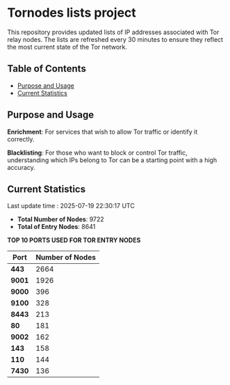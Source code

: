 # Tornodes lists project

This repository provides updated lists of IP addresses associated with Tor relay nodes. The lists are refreshed every 30 minutes to ensure they reflect the most current state of the Tor network.

## Table of Contents

- [Purpose and Usage](#purpose-and-usage)
- [Current Statistics](#current-statistics)


## Purpose and Usage

**Enrichment**: For services that wish to allow Tor traffic or identify it correctly.

**Blacklisting**: For those who want to block or control Tor traffic, understanding which IPs belong to Tor can be a starting point with a high accuracy.

## Current Statistics

Last update time : 2025-07-19 22:30:17 UTC

- **Total Number of Nodes**: 9722
- **Total of Entry Nodes**: 8641

**TOP 10 PORTS USED FOR TOR ENTRY NODES**

| **Port** | **Number of Nodes** |
|------|-----------------|
| **443**   | 2664  |
| **9001**   | 1926  |
| **9000**   | 396  |
| **9100**   | 328  |
| **8443**   | 213  |
| **80**   | 181  |
| **9002**   | 162  |
| **143**   | 158  |
| **110**   | 144  |
| **7430**   | 136  |

